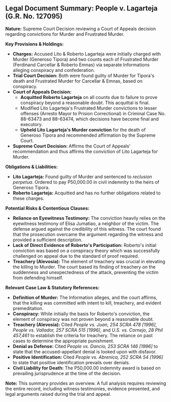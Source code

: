 ## Legal Document Summary: People v. Lagarteja (G.R. No. 127095)

**Nature:** Supreme Court Decision reviewing a Court of Appeals decision regarding convictions for Murder and Frustrated Murder.

**Key Provisions & Holdings:**

*   **Charges:** Accused Lito & Roberto Lagarteja were initially charged with Murder (Generoso Tipora) and two counts each of Frustrated Murder (Ferdinand Carcellar & Roberto Emnas) via separate Informations alleging conspiracy and confederation.
*   **Trial Court Decision:** Both were found guilty of Murder for Tipora's death and Frustrated Murder for Carcellar & Emnas, based on conspiracy.
*   **Court of Appeals Decision:**
    *   **Acquitted Roberto Lagarteja** on all counts due to failure to prove conspiracy beyond a reasonable doubt. This acquittal is final.
    *   Modified Lito Lagarteja's Frustrated Murder convictions to lesser offenses (Arresto Mayor to Prision Correctional) in Criminal Case No. 88-63473 and 88-63474, which decisions have become final and executory.
    *   **Upheld Lito Lagarteja's Murder conviction** for the death of Generoso Tipora and recommended affirmation by the Supreme Court.
*   **Supreme Court Decision:** Affirms the Court of Appeals' recommendation and thus affirms the conviction of Lito Lagarteja for Murder.

**Obligations & Liabilities:**

*   **Lito Lagarteja:** Found guilty of Murder and sentenced to *reclusion perpetua*.  Ordered to pay P50,000.00 in civil indemnity to the heirs of Generoso Tipora.
*   **Roberto Lagarteja:** Acquitted and has no further obligations related to these charges.

**Potential Risks & Contentious Clauses:**

*   **Reliance on Eyewitness Testimony:** The conviction heavily relies on the eyewitness testimony of Elisa Jumatiao, a neighbor of the victim. The defense argued against the credibility of this witness. The court found that the prosecution overcame the argument regarding the witness and provided a sufficient description.
*   **Lack of Direct Evidence of Roberto's Participation:** Roberto's initial conviction was based on a conspiracy theory which was successfully challenged on appeal due to the standard of proof required.
*   **Treachery (Alevosia):** The element of treachery was crucial in elevating the killing to Murder. The court based its finding of treachery on the suddenness and unexpectedness of the attack, preventing the victim from defending himself.

**Relevant Case Law & Statutory References:**

*   **Definition of Murder:** The Information alleges, and the court affirms, that the killing was committed with intent to kill, treachery, and evident premeditation.
*   **Conspiracy:** While initially the basis for Roberto's conviction, the element of conspiracy was not proven beyond a reasonable doubt.
*   **Treachery (Alevosia):** Cited *People vs. Juan, 254 SCRA 478 [1996]*, *People vs. Vallador, 257 SCRA 515 [1996]*, and *U.S. vs. Cornejo, 28 Phil 457,461* to establish the criteria for treachery. The reliance on past cases to determine the appropriate punishment.
*   **Denial as Defense:** Cited *People vs. Dancio, 253 SCRA 146 [1996]* to state that the accused-appellant denial is looked upon with disfavor.
*   **Positive Identification:** Cited *People vs. Abrenica, 252 SCRA 54 [1996]* to state that positive identification prevails over denials.
*   **Civil Liability for Death:** The P50,000.00 indemnity award is based on prevailing jurisprudence at the time of the decision.

**Note:** This summary provides an overview. A full analysis requires reviewing the entire record, including witness testimonies, evidence presented, and legal arguments raised during the trial and appeal.

